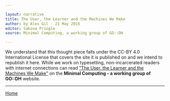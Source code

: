 ```yaml
---

layout: narrative
title: The User, the Learner and the Machines We Make
author: by Alex Gil - 21 May 2015
editor: Sabina Pringle
source: Minimal Computing, a working group of GO::DH

---
```


We understand that this thought piece falls under the CC-BY 4.0 International License that covers the site it is published on and we intend to republish it here. While we work on typesetting, non-incarcerated readers with internet connections can read ["The User, the Learner and the Machines We Make"](https://go-dh.github.io/mincomp/thoughts/2015/05/21/user-vs-learner/) on the **Minimal Computing - a working group of GO::DH** website.

---

[Home](/intro-to-dh/index)
